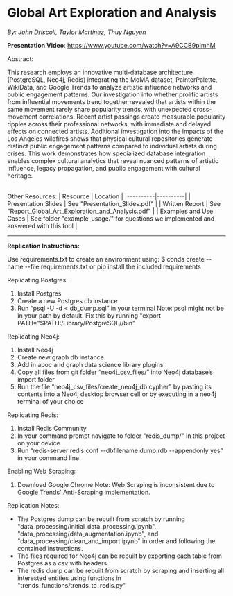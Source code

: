 # Global Art Exploration and Analysis

*By: John Driscoll, Taylor Martinez, Thuy Nguyen*

**Presentation Video**: https://www.youtube.com/watch?v=A9CCB9pImhM

Abstract:

This research employs an innovative multi-database architecture (PostgreSQL, Neo4j, Redis) integrating the MoMA dataset, PainterPalette, WikiData, and Google Trends to analyze artistic influence networks and public engagement patterns. Our investigation into whether prolific artists from influential movements trend together revealed that artists within the same movement rarely share popularity trends, with unexpected cross-movement correlations. Recent artist passings create measurable popularity ripples across their professional networks, with immediate and delayed effects on connected artists. Additional investigation into the impacts of the Los Angeles wildfires shows that physical cultural repositories generate distinct public engagement patterns compared to individual artists during crises. This work demonstrates how specialized database integration enables complex cultural analytics that reveal nuanced patterns of artistic influence, legacy propagation, and public engagement with cultural heritage.
<br/><br/>

Other Resources:
| Resource | Location |
|----------|----------|
| Presentation Slides | See "Presentation_Slides.pdf" |
| Written Report | See "Report_Global_Art_Exploration_and_Analysis.pdf" |
| Examples and Use Cases | See folder "example_usage/" for questions we implemented and answered with this tool |

---

**Replication Instructions:**

Use requirements.txt to create an environment using:
$ conda create --name <env> --file requirements.txt
or pip install the included requirements

Replicating Postgres:
1. Install Postgres
2. Create a new Postgres db instance
3. Run “psql -U <username> -d <dbname> < db_dump.sql” in your terminal
Note: psql might not be in your path by default. Fix this by running "export PATH="$PATH:/Library/PostgreSQL/<YOUR VERSION>/bin"
   
Replicating Neo4j:
1. Install Neo4j
2. Create new graph db instance
3. Add in apoc and graph data science library plugins
4. Copy all files from git folder “neo4j_csv_files/” into Neo4j database’s import folder
5. Run the file “neo4j_csv_files/create_neo4j_db.cypher” by pasting its contents into a Neo4j desktop browser cell or by executing in a neo4j terminal of your choice

Replicating Redis:
1. Install Redis Community
2. In your command prompt navigate to folder "redis_dump/" in this project on your device
3. Run “redis-server redis.conf --dbfilename dump.rdb --appendonly yes” in your command line

Enabling Web Scraping:
1. Download Google Chrome
Note: Web Scraping is inconsistent due to Google Trends' Anti-Scraping implementation.

Replication Notes:
- The Postgres dump can be rebuilt from scratch by running "data_processing/initial_data_processing.ipynb", "data_processing/data_augmentation.ipynb", and "data_processing/clean_and_import.ipynb" in order and following the contained instructions.
- The files required for Neo4j can be rebuilt by exporting each table from Postgres as a csv with headers.
- The redis dump can be rebuilt from scratch by scraping and inserting all interested entities using functions in "trends_functions/trends_to_redis.py"
